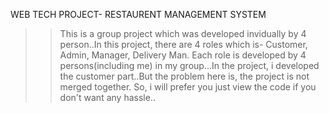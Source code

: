 WEB TECH PROJECT- RESTAURENT MANAGEMENT SYSTEM

>> This is a group project which was developed invidually by 4 person..In this project, there are 4 roles which is- Customer, Admin, Manager, Delivery Man.
Each role is developed by 4 persons(including me) in my group...In the project, i developed the customer part..But the problem here is, the project is not merged together. So, i will prefer you just view the code if you don't want any hassle..
